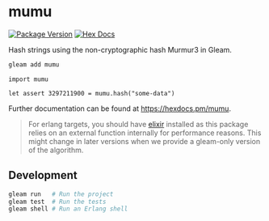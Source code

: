 # mumu

[![Package Version](https://img.shields.io/hexpm/v/mumu)](https://hex.pm/packages/mumu)
[![Hex Docs](https://img.shields.io/badge/hex-docs-ffaff3)](https://hexdocs.pm/mumu/)

Hash strings using the non-cryptographic hash Murmur3 in Gleam.

```sh
gleam add mumu
```
```gleam
import mumu

let assert 3297211900 = mumu.hash("some-data")
```

Further documentation can be found at <https://hexdocs.pm/mumu>.

> For erlang targets, you should have [elixir](https://elixir-lang.org/install.html) installed as this package relies on an external function internally for performance reasons.
> This might change in later versions when we provide a gleam-only version of the algorithm.

## Development

```sh
gleam run   # Run the project
gleam test  # Run the tests
gleam shell # Run an Erlang shell
```
